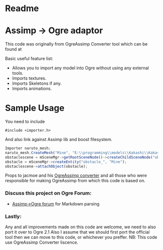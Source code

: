 # Readme
# Assimp -> Ogre adaptor

This code was originally from OgreAssimp Converter tool which can be found at 


Basic useful feature list:

 * Allows you to import any model into Ogre without using any external tools.
 * Imports textures.
 * Imports Skeletons if any.
 * Imports animations.



# Sample Usage

You need to include 
```
#include <importer.h>
```
And also link against Assimp lib and boost filesystem.

```javascript
Importer naruto_mesh;
naruto_mesh.CreateMesh("Mine", "E:\\programming\\models\\Kakashi\\Kakashi.obj");
obstaclescene = mSceneMgr->getRootSceneNode()->createChildSceneNode("obstaclescene_" );
obstacle = mSceneMgr->createEntity("obstacle_", "Mine");
obstaclescene->attachObject(obstacle);

```

Props to  jacmoe and his [OgreAssimp converter](https://bitbucket.org/ogreaddons/ogreassimp/) and all those who were responsible for making OgreAssimp from which this code is based on.

### Discuss this project on Ogre Forum:

 * [Assimp->Ogre forum](http://www.ogre3d.org/forums/viewtopic.php?f=1&t=93145) for Markdown parsing

### Lastly:
Any and all improvements made on this code are welcome, we need to also port it over to Ogre 2.1
Also I assume that we should first port the official tool then we can move to this code, or whichever you preffer.
NB: This code use OgreAssimp Converter liscence.